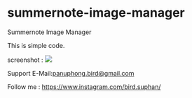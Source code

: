 # summernote-image-manager
Summernote Image Manager

This is simple code.

screenshot :  <a href="http://upic.me/show/59201375" target="_blank"><img border="0" src="http://upic.me/t/2r/summernote.png"></a>

Support
E-Mail:panuphong.bird@gmail.com


Follow me :
https://www.instagram.com/bird.suphan/
